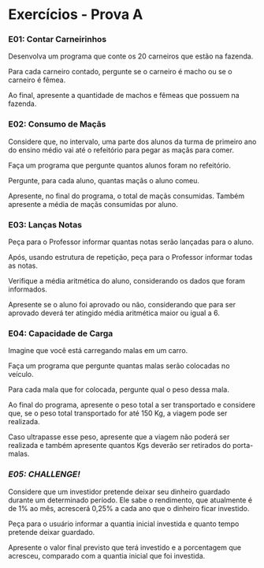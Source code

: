 # Exercícios - Prova A

### **E01: Contar Carneirinhos**

Desenvolva um programa que conte os 20 carneiros que estão na fazenda.

Para cada carneiro contado, pergunte se o carneiro é macho ou se o carneiro é fêmea.

Ao final, apresente a quantidade de machos e fêmeas que possuem na fazenda.

### **E02: Consumo de Maçãs**
Considere que, no intervalo, uma parte dos alunos da turma de primeiro ano do ensino médio vai até o refeitório para pegar as maçãs para comer.

Faça um programa que pergunte quantos alunos foram no refeitório.

Pergunte, para cada aluno, quantas maçãs o aluno comeu.

Apresente, no final do programa, o total de maçãs consumidas. Também apresente a média de maçãs consumidas por aluno.

### **E03: Lanças Notas**
Peça para o Professor informar quantas notas serão lançadas para o aluno.

Após, usando estrutura de repetição, peça para o Professor informar todas as notas.

Verifique a média aritmética do aluno, considerando os dados que foram informados.

Apresente se o aluno foi aprovado ou não, considerando que para ser aprovado deverá ter atingido média aritmética maior ou igual a 6.

### **E04: Capacidade de Carga**
Imagine que você está carregando malas em um carro.

Faça um programa que pergunte quantas malas serão colocadas no veículo.

Para cada mala que for colocada, pergunte qual o peso dessa mala.

Ao final do programa, apresente o peso total a ser transportado e considere que, se o peso total transportado for até 150 Kg, a viagem pode ser realizada.

Caso ultrapasse esse peso, apresente que a viagem não poderá ser realizada e também apresente quantos Kgs deverão ser retirados do porta-malas.

### **_E05: CHALLENGE!_**
Considere que um investidor pretende deixar seu dinheiro guardado durante um determinado período. Ele sabe o rendimento, que atualmente é de 1% ao mês, acrescerá 0,25% a cada ano que o dinheiro ficar investido.

Peça para o usuário informar a quantia inicial investida e quanto tempo pretende deixar guardado.

Apresente o valor final previsto que terá investido e a porcentagem que acresceu, comparado com a quantia inicial que foi investida.